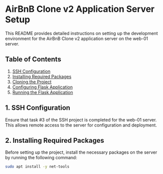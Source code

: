 # AirBnB Clone v2 Application Server Setup

This README provides detailed instructions on setting up the development environment for the AirBnB Clone v2 application server on the web-01 server.

## Table of Contents
1. [SSH Configuration](#ssh-configuration)
2. [Installing Required Packages](#installing-required-packages)
3. [Cloning the Project](#cloning-the-project)
4. [Configuring Flask Application](#configuring-flask-application)
5. [Running the Flask Application](#running-the-flask-application)

## 1. SSH Configuration <a name="ssh-configuration"></a>
Ensure that task #3 of the SSH project is completed for the web-01 server. This allows remote access to the server for configuration and deployment.

## 2. Installing Required Packages <a name="installing-required-packages"></a>
Before setting up the project, install the necessary packages on the server by running the following command:
```bash
sudo apt install -y net-tools

